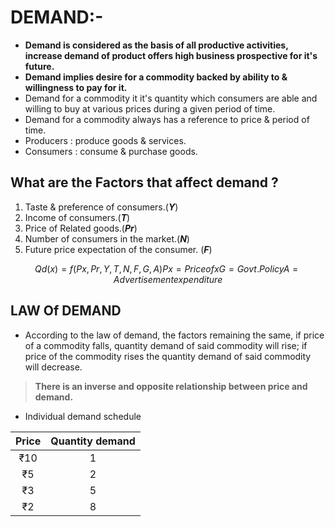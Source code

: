 # DEMAND:-

- **Demand is considered as the basis of all productive activities, increase demand of product offers high business prospective for it's future.**
- **Demand implies desire for a commodity backed by ability to & willingness to pay for it.**
- Demand for a commodity it it's quantity which consumers are able and willing to buy at various prices during a given period of time.
- Demand for a commodity always has a reference to price & period of time.
- Producers : produce goods & services.
- Consumers : consume & purchase goods.

## What are the Factors that affect demand ?

1. Taste & preference of consumers.(***Y***)
2. Income of consumers.(***T***)
3. Price of Related goods.(***Pr***)
4. Number of consumers in the market.(***N***)
5. Future price expectation of the consumer. (***F***)

$$
Qd(x)=f(Px,Pr,Y,T,N,F,G,A)
Px=Price of x
G=Govt. Policy
A=Advertisement expenditure
$$

## LAW Of DEMAND

- According to the law of demand, the factors remaining the same, if price of a commodity falls, quantity demand of said commodity will rise; if price of the commodity rises the quantity demand of said commodity will decrease.
> **There is an inverse and opposite relationship between price and demand.**

- Individual demand schedule

|Price|Quantity demand|
|:---:|:-------------:|
|₹10  |       1       |
|₹5   |       2       |
|₹3   |       5       |
|₹2   |       8       |

<!-----------Graph Scpace----------->
